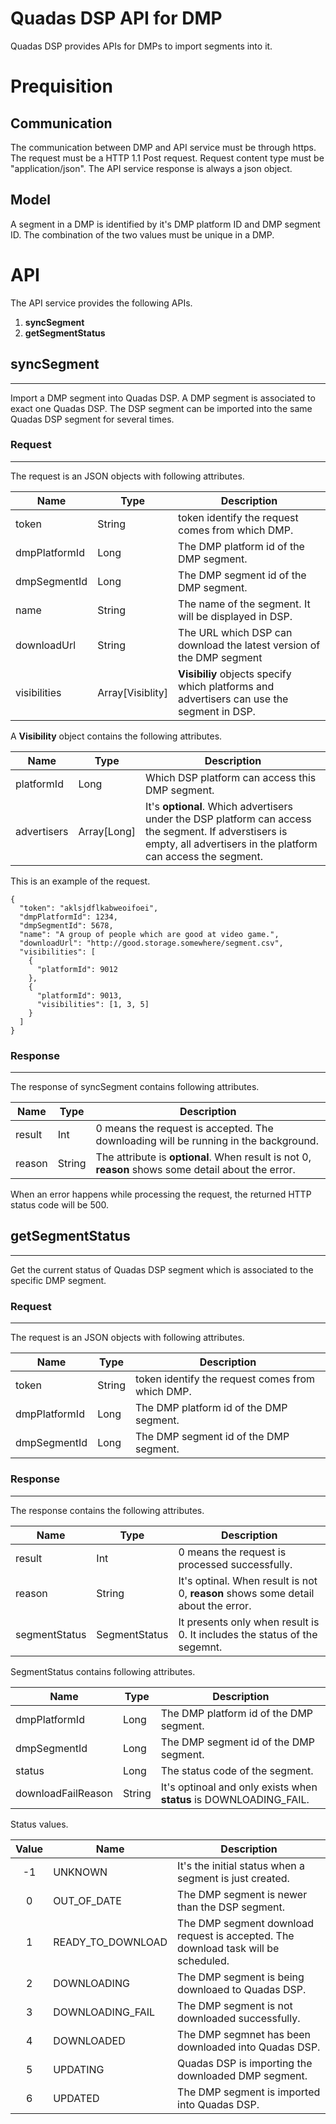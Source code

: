 # Quadas DSP API for DMP
Quadas DSP provides APIs for DMPs to import segments into it.

# Prequisition
## Communication
The communication between DMP and API service must be through https. The request must be a HTTP 1.1 Post request.
Request content type must be "application/json". The API service response is always a json object.

## Model
A segment in a DMP is identified by it's DMP platform ID and DMP segment ID. The combination of the two values must be unique in a DMP.

# API
The API service provides the following APIs.
1.  **syncSegment**
1.  **getSegmentStatus**

## syncSegment
---
Import a DMP segment into Quadas DSP.
A DMP segment is associated to exact one Quadas DSP. The DSP segment can be imported into the same Quadas DSP segment for several times.

### Request
---
The request is an JSON objects with following attributes. 

|Name         |Type       |Description         |
|-------------|-----------|--------------------|
|token        |String     |token identify the request comes from which DMP. |
|dmpPlatformId|Long       |The DMP platform id of the DMP segment.  |
|dmpSegmentId |Long       |The DMP segment id of the DMP segment.   |
|name         |String     |The name of the segment. It will be displayed in DSP.  |
|downloadUrl  |String     |The URL which DSP can download the latest version of the DMP segment|
|visibilities |Array[Visiblity] |**Visibiliy** objects specify which platforms and advertisers can use the segment in DSP. |

A **Visibility** object contains the following attributes.

|Name         |Type       |Description         |
|-------------|-----------|--------------------|
|platformId   |Long       |Which DSP platform can access this DMP segment.|
|advertisers  |Array[Long]|It's **optional**. Which advertisers under the DSP platform can access the segment. If adverstisers is empty, all advertisers in the platform can access the segment. |

This is an example of the request.
```
{
  "token": "aklsjdflkabweoifoei",
  "dmpPlatformId": 1234,
  "dmpSegmentId": 5678,
  "name": "A group of people which are good at video game.",
  "downloadUrl": "http://good.storage.somewhere/segment.csv",
  "visibilities": [
    {
      "platformId": 9012
    },
    {
      "platformId": 9013,
      "visibilities": [1, 3, 5]
    }
  ]
}
```

### Response
---
The response of syncSegment contains following attributes.

|Name         |Type       |Description         |
|-------------|-----------|--------------------|
|result       |Int        |0 means the request is accepted. The downloading will be running in the background.|
|reason       |String     |The attribute is **optional**. When result is not 0, **reason** shows some detail about the error.  |

When an error happens while processing the request, the returned HTTP status code will be 500.

## getSegmentStatus
---
Get the current status of Quadas DSP segment which is associated to the specific DMP segment.

### Request
---
The request is an JSON objects with following attributes. 

|Name         |Type       |Description         |
|-------------|-----------|--------------------|
|token        |String     |token identify the request comes from which DMP. |
|dmpPlatformId|Long       |The DMP platform id of the DMP segment.  |
|dmpSegmentId |Long       |The DMP segment id of the DMP segment.   |

### Response
---

The response contains the following attributes.

|Name         |Type       |Description         |
|-------------|-----------|--------------------|
|result       |Int        |0 means the request is processed successfully. |
|reason       |String     |It's optinal. When result is not 0, **reason** shows some detail about the error.  |
|segmentStatus|SegmentStatus  |It presents only when result is 0. It includes the status of the segemnt.  |

SegmentStatus contains following attributes.

|Name         |Type       |Description         |
|-------------|-----------|--------------------|
|dmpPlatformId|Long       |The DMP platform id of the DMP segment.  |
|dmpSegmentId |Long       |The DMP segment id of the DMP segment.   |
|status       |Long       |The status code of the segment.  |
|downloadFailReason|String  |It's optinoal and only exists when **status** is DOWNLOADING_FAIL. |

Status values.

|Value    |Name       |Description|
|:-------:|-----------|-----------|
|-1       |UNKNOWN    |It's the initial status when a segment is just created.  |
|0        |OUT_OF_DATE|The DMP segment is newer than the DSP segment.  |
|1        |READY_TO_DOWNLOAD|The DMP segment download request is accepted. The download task will be scheduled.|
|2        |DOWNLOADING|The DMP segment is being downloaed to Quadas DSP. |
|3        |DOWNLOADING_FAIL |The DMP segment is not downloaded successfully. |
|4        |DOWNLOADED |The DMP segmnet has been downloaded into Quadas DSP.  |
|5        |UPDATING   |Quadas DSP is importing the downloaded DMP segment. |
|6        |UPDATED    |The DMP segment is imported into Quadas DSP.  |
